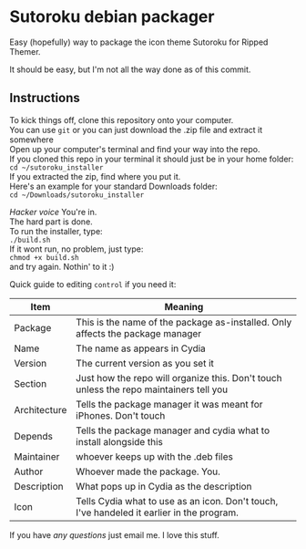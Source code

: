 # Sutoroku debian packager
Easy (hopefully) way to package the icon theme Sutoroku for Ripped Themer.

It should be easy, but I'm not all the way done as of this commit.

## Instructions
To kick things off, clone this repository onto your computer.  
You can use `git` or you can just download the .zip file and extract it somewhere  
Open up your computer's terminal and find your way into the repo.  
If you cloned this repo in your terminal it should just be in your home folder:  
`cd ~/sutoroku_installer`  
If you extracted the zip, find where you put it.  
Here's an example for your standard Downloads folder:  
`cd ~/Downloads/sutoroku_installer`

*Hacker voice* You're in.  
The hard part is done.  
To run the installer, type:  
`./build.sh`  
If it wont run, no problem, just type:  
`chmod +x build.sh`  
and try again. Nothin' to it :)  

Quick guide to editing `control` if you need it:

Item | Meaning
--- | ---
Package | This is the name of the package as-installed. Only affects the package manager
Name | The name as appears in Cydia
Version | The current version as you set it
Section | Just how the repo will organize this. Don't touch unless the repo maintainers tell you
Architecture | Tells the package manager it was meant for iPhones. Don't touch
Depends | Tells the package manager and cydia what to install alongside this
Maintainer | whoever keeps up with the .deb files
Author | Whoever made the package. You.
Description | What pops up in Cydia as the description
Icon | Tells Cydia what to use as an icon. Don't touch, I've handeled it earlier in the program.

If you have *any questions* just email me. I love this stuff.
